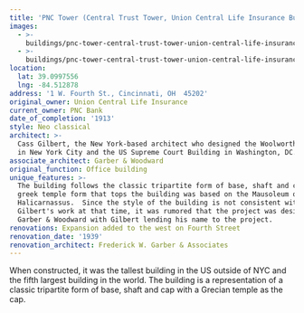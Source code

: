 ```yaml
---
title: 'PNC Tower (Central Trust Tower, Union Central Life Insurance Building)'
images:
  - >-
    buildings/pnc-tower-central-trust-tower-union-central-life-insurance-building/pnc-tower-central-trust-tower-union-central-life-insurance-building-0_wcx0zg
  - >-
    buildings/pnc-tower-central-trust-tower-union-central-life-insurance-building/pnc-tower-central-trust-tower-union-central-life-insurance-building-1_r0vvbh
location:
  lat: 39.0997556
  lng: -84.512878
address: '1 W. Fourth St., Cincinnati, OH  45202'
original_owner: Union Central Life Insurance
current_owner: PNC Bank
date_of_completion: '1913'
style: Neo classical
architect: >-
  Cass Gilbert, the New York-based architect who designed the Woolworth Building
  in New York City and the US Supreme Court Building in Washington, DC.
associate_architect: Garber & Woodward
original_function: Office building
unique_features: >-
  The building follows the classic tripartite form of base, shaft and cap.  The
  greek temple form that tops the building was based on the Mausoleum of
  Halicarnassus.  Since the style of the building is not consistent with Cass
  Gilbert's work at that time, it was rumored that the project was design by
  Garber & Woodward with Gilbert lending his name to the project.
renovations: Expansion added to the west on Fourth Street
renovation_date: '1939'
renovation_architect: Frederick W. Garber & Associates
---
```


When constructed, it was the tallest building in the US outside of NYC and the fifth largest building in the world. The building is a representation of a classic tripartite form of base, shaft and cap with a Grecian temple as the cap.
